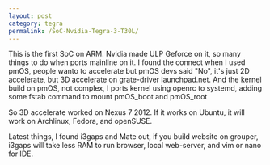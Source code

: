 ```yaml
---
layout: post
category: tegra
permalink: /SoC-Nvidia-Tegra-3-T30L/
---
```

This is the first SoC on ARM. Nvidia made ULP Geforce on it, so many things to do when ports mainline on it.
I found the connect when I used pmOS, people wanto to accelerate but pmOS devs said "No", it's just 2D accelerate, but 3D accelerate on grate-driver launchpad.net.
And the kernel build on pmOS, not complex, I ports kernel using openrc to systemd, adding some fstab command to mount pmOS_boot and pmOS_root

So 3D accelerate worked on Nexus 7 2012. If it works on Ubuntu, it will work on Archlinux, Fedora, and openSUSE.

Latest things, I found i3gaps and Mate out, if you build website on grouper, i3gaps will take less RAM to run browser, local web-server, and vim or nano for IDE.
